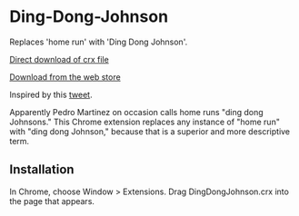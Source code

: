 Ding-Dong-Johnson
=============
Replaces 'home run' with 'Ding Dong Johnson'.

[Direct download of crx file](https://github.com/cwshevlin/Ding-Dong-Johnson/blob/master/DingDongJohnson.crx?raw=true)

[Download from the web store](https://chrome.google.com/webstore/detail/ding-dong-johnson/bgeoilalcobkgmcanpbdgfckhkflblcm)

Inspired by this [tweet](https://twitter.com/mcculloughtimes/status/385189088694771712).

Apparently Pedro Martinez on occasion calls home runs "ding dong Johnsons." This Chrome extension replaces any instance of "home run" with "ding dong Johnson," because that is a superior and more descriptive term. 

Installation
------------

In Chrome, choose Window > Extensions.  Drag DingDongJohnson.crx into the page that appears.
